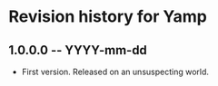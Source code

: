 # Revision history for Yamp

## 1.0.0.0  -- YYYY-mm-dd

* First version. Released on an unsuspecting world.
